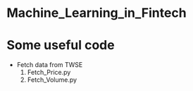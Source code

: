 # Machine_Learning_in_Fintech

# Some useful code
* Fetch data from TWSE <br />
  1. Fetch_Price.py <br />
  2. Fetch_Volume.py <br />
